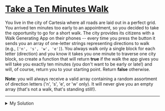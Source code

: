 # [Take a Ten Minutes Walk](https://www.codewars.com/kata/54da539698b8a2ad76000228)

You live in the city of Cartesia where all roads are laid out in a perfect grid. You arrived ten minutes too early to an appointment, so you decided to take the opportunity to go for a short walk. The city provides its citizens with a Walk Generating App on their phones -- every time you press the button it sends you an array of one-letter strings representing directions to walk (e.g., `['n', 's', 'w', 'e']`). You always walk only a single block for each letter (direction) and you know it takes you one minute to traverse one city block, so create a function that will return **true** if the walk the app gives you will take you exactly ten minutes (you don't want to be early or late!) and will, of course, return you to your starting point. Return **false** otherwise.

**Note**: you will always receive a valid array containing a random assortment of direction letters ('n', 's', 'e', or 'w' only). It will never give you an empty array (that's not a walk, that's standing still!).

---

<details><summary>My Solution</summary>

```js
function isValidWalk(walk) {
  if (walk.length !== 10) {
    return false // The walk should take exactly ten minutes
  }

  let north = 0
  let south = 0
  let east = 0
  let west = 0

  // Count the number of steps in each direction
  walk.forEach(direction => {
    switch (direction) {
      case 'n':
        north++
        break
      case 's':
        south++
        break
      case 'e':
        east++
        break
      case 'w':
        west++
        break
      default:
        break
    }
  })

  // Check if the total number of steps in each direction cancels out
  return north === south && east === west
}
```

</details>
